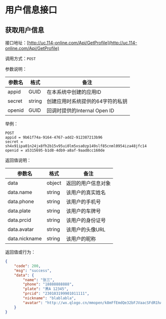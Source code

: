 # 用户信息接口

## 获取用户信息

接口地址：[http://uc.114-online.com/Api/GetProfile](http://uc.114-online.com/Api/GetProfile)

调用方式：`POST`

参数说明：

| 参数名 | 格式 | 备注 |
|-------|------|-----|
| appid | GUID | 在本系统中创建的应用ID |
| secret | string | 创建应用时系统提供的64字符的私钥 |
| openid | GUID | 回调时提供的Internal Open ID |

举例：

```
POST 
appid = 9b61f74a-9164-4767-add2-912387213b96
secret = sh4x91ipa01n24jx8fh2b15v95ui0lm5xsa0zp149slf85cnml0954iza48jfc14
openid = a5315695-b1d8-4db9-a8af-9aad8cc160de
```

返回值说明：

| 参数名 | 格式 | 备注 |
|-------|------|-----|
| data | object | 返回的用户信息对象 |
| data.name | string | 该用户的真实姓名 |
| data.phone | string | 该用户的手机号 |
| data.plate | string | 该用户的车牌号 |
| data.prcid | string | 该用户的身份证号 |
| data.avatar | string | 该用户的头像URL |
| data.nickname | string | 该用户的昵称 |

返回值或行为：

```json
{
    "code": 200,
    "msg": "success",
    "data": {
        "name": "张三",
        "phone": "18888888888",
        "plate": "黑A 12345",
        "prcid": "230103199901011111",
        "nickname": "blablabla",
        "avatar": "http://wx.qlogo.cn/mmopen/k8mFfEmdQe32bFJVaacSFdR1hANgYO9cRUMQJBIjZPSqP1ByhCHodYwibwuGwxaFP0x01JXUHKv5cSygGvXxOnQ/0"
    }
}
```